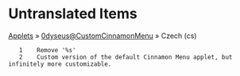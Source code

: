 # Untranslated Items
[Applets](../../../README.md) &#187; [0dyseus@CustomCinnamonMenu](../README.md) &#187; Czech (cs)

       1	Remove '%s'
       2	Custom version of the default Cinnamon Menu applet, but infinitely more customizable.
